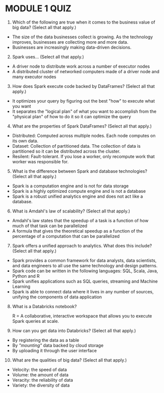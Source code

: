 # MODULE 1 QUIZ

1. Which of the following are true when it comes to the business value of big data? (Select all that apply.)
  * The size of the data businesses collect is growing. As the technology improves, businesses are collecting more and more data.
  * Businesses are increasingly making data-driven decisions.

2. Spark uses... (Select all that apply.)
  * A driver node to distribute work across a number of executor nodes
  * A distributed cluster of networked computers made of a driver node and many executor nodes

3. How does Spark execute code backed by DataFrames? (Select all that apply.)
  * It optimizes your query by figuring out the best "how" to execute what you want
  * It separates the "logical plan" of what you want to accomplish from the "physical plan" of how to do it so it can optimize the query

4. What are the properties of Spark DataFrames? (Select all that apply.)
  * Distributed: Computed across multiple nodes. Each node computes on its own data.
  * Dataset: Collection of partitioned data. The collection of data is partitioned so it can be distributed across the cluster.
  * Resilent: Fault-tolerant. If you lose a worker, only recompute work that worker was responsible for.

5. What is the difference between Spark and database technologies? (Select all that apply.)
  * Spark is a computation engine and is not for data storage
  * Spark is a highly optimized compute engine and is not a database
  * Spark is a robust unified analytics engine and does not act like a database.

6. What is Amdahl's law of scalability? (Select all that apply.)
  * Amdahl's law states that the speedup of a task is a function of how much of that task can be parallelized
  * A formula that gives the theoretical speedup as a function of the percentage of a computation that can be parallelized

7. Spark offers a unified approach to analytics. What does this include? (Select all that apply.)
  * Spark provides a common framework for data analysts, data scientists, and data engineers to all use the same technology and design patterns.
  * Spark code can be written in the following languages: SQL, Scala, Java, Python and R
  * Spark unifies applications such as SQL queries, streaming and Machine Learning
  * Spark is able to connect data where it lives in any number of sources, unifying the components of data application

8. What is a Databricks notebook?
    
    
    R = A collaborative, interactive workspace that allows you to execute Spark queries at scale.

9. How can you get data into Databricks? (Select all that apply.)
  * By registering the data as a table
  * By *"mounting"* data backed by cloud storage
  * By uploading it through the user interface

10. What are the qualities of big data? (Select all that apply.)
  * Velocity: the speed of data
  * Volume: the amount of data
  * Veracity: the reliability of data
  * Variety: the diversity of data
